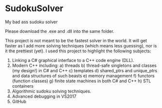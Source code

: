 
# SudokuSolver
My bad ass sudoku solver

Please download the .exe and .dll into the same folder.

This project is not meant to be the fastest solver in the world. It will get faster as I 
add more solving techniques (which means less guessing), nor is it the prettiest (yet). 
I used this project to highlight the following subjects:

1) Linking a C# graphical interface to a C++ code engine (DLL).
2) Modern C++ including:
   a) threads
   b) thread-safe singletons and classes (my design!) in C# and C++
   c) templates
   d) shared_ptrs and unique_ptrs and data structures of such beasts
   e) memory management
   f) functors (function classes)
   g) finite state machines in both C# and C++
   h) STL containers
3) Algorithmic sudoku solving techniques.
4) Advanced debugging in VS2017
5) GitHub
